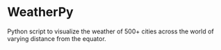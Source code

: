 # WeatherPy

Python script to visualize the weather of 500+ cities across the world of varying distance from the equator.

